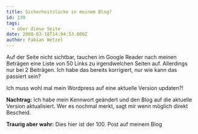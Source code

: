```yaml
---
title: Sicherheitslücke in meinem Blog?
id: 139
tags:
  - über diese Seite
date: 2008-03-18T14:04:53.000Z
author: Fabian Wetzel
---
```


Auf der Seite nicht sichtbar, tauchen im Google Reader nach meinen Betr&#228;gen eine Liste von 50 Links zu irgendwelchen Seiten auf. Allerdings nur bei 2 Beitr&#228;gen. Ich habe das bereits korrigiert, nur wie kann das passiert sein?

Ich muss wohl mal mein Wordpress auf eine aktuelle Version updaten?!

**Nachtrag:** Ich habe mein Kennwort ge&#228;ndert und den Blog auf die aktuelle Version aktualisiert. Wer es nochmal merkt, sagt mir wenn m&#246;glich direkt Bescheid.

**Traurig aber wahr:** Dies hier ist der 100\. Post auf meinem Blog
